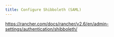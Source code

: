 ```yaml
---
title: Configure Shibboleth (SAML)
---
```


https://rancher.com/docs/rancher/v2.6/en/admin-settings/authentication/shibboleth/